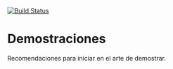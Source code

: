 [![Build Status](https://travis-ci.com/KYSXD/Demostraciones.svg?branch=master)](https://travis-ci.com/KYSXD/Demostraciones)

# Demostraciones

Recomendaciones para iniciar en el arte de demostrar.
